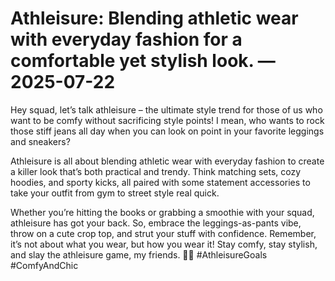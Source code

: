 # Athleisure: Blending athletic wear with everyday fashion for a comfortable yet stylish look. — 2025-07-22

Hey squad, let’s talk athleisure – the ultimate style trend for those of us who want to be comfy without sacrificing style points! I mean, who wants to rock those stiff jeans all day when you can look on point in your favorite leggings and sneakers?

Athleisure is all about blending athletic wear with everyday fashion to create a killer look that’s both practical and trendy. Think matching sets, cozy hoodies, and sporty kicks, all paired with some statement accessories to take your outfit from gym to street style real quick.

Whether you’re hitting the books or grabbing a smoothie with your squad, athleisure has got your back. So, embrace the leggings-as-pants vibe, throw on a cute crop top, and strut your stuff with confidence. Remember, it’s not about what you wear, but how you wear it! Stay comfy, stay stylish, and slay the athleisure game, my friends. ✌🏽 #AthleisureGoals #ComfyAndChic
